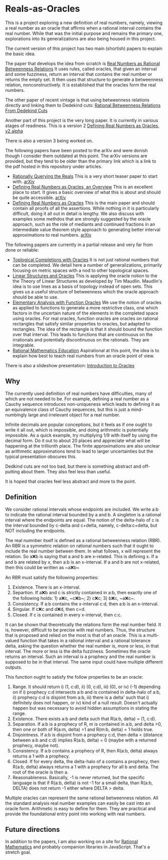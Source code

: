 # Reals-as-Oracles
This is a project exploring a new definition of real numbers, namely, viewing a real number as an oracle that affirms when a rational interval contains the real number. While that was the initial purpose and remains the primary one, explorations into its generalizations are also being housed in this project. 

The current version of this project has two main (shortish) papers to explain the basic idea. 

The paper that develops the idea from scratch is [Real Numbers as Rational Betweenness Relations](https://github.com/jostylr/Reals-as-Oracles/blob/main/articles/rational-betweenness-relations-oracles.pdf)  It uses rules, called oracles, that given an interval and some fuzziness, return an interval that contains the real number or returns the empty set. It then uses that structure to generate a betweenness relation, nonconstructively. It is established that the oracles form the real numbers. 

The other paper of recent vintage is that using betweenness relations directly and linking them to Dedekind cuts: [Rational Betweenness Relations From Dedekind Cuts](https://github.com/jostylr/Reals-as-Oracles/blob/main/articles/rational-betweenness-relations-dedekind-cuts.pdf)


Another part of this project is the very long paper. It is currently in various stages of readiness. 
This is a version 2 
[Defining Real Numbers as Oracles, v2 alpha](https://github.com/jostylr/Reals-as-Oracles/blob/main/articles/Reals_as_Oracles_v2_alpha.pdf) 

There is also a version 3 being worked on. 


The following papers have been posted to the arXiv and were donish though I consider them outdated at this point. The arXiv versions are provided, but they tend to be older than the primary link which is a link to the pdf hosted in this repository under articles. 

* [Rationally Querying the Reals](https://github.com/jostylr/Reals-as-Oracles/blob/main/articles/reals-as-oracles-teaser.pdf)  This is a very short teaser paper to start with.  [arXiv](https://arxiv.org/abs/2305.00981)
* [Defining Real Numbers as Oracles, an Overview](https://github.com/jostylr/Reals-as-Oracles/blob/main/articles/reals-as-oracles-overview.pdf)  This is an excellent place to start. It gives a basic overview of what this is about and should be quite accessible. [arXiv](https://arxiv.org/abs/2305.04935v1)
* [Defining Real Numbers as Oracles](https://github.com/jostylr/Reals-as-Oracles/blob/main/articles/reals-as-oracles-main.pdf)  This is the main paper and should contain all proofs of all the assertions. While nothing in it is particularly difficult, doing it all out in detail is lengthy. We also discuss with examples some methdos that are strongly suggested by the oracle approach, such as the role of mediants and continued fractions in an intermediate value theorem style approach to generating better interval approximations to real numbers. [arXiv](https://arxiv.org/abs/2305.04935)

The following papers are currently in a partial release and very far from done or reliable:


* [Toplogical Completions with Oracles](https://github.com/jostylr/Reals-as-Oracles/blob/main/articles/reals-as-oracles-metric.pdf) It is not just rational numbers that can be completed. We detail here a number of generalizations, primarily focusing on metric spaces with a nod to other topological spaces. 
* [Linear Structures and Oracles](https://github.com/jostylr/Reals-as-Oracles/blob/main/articles/reals-as-oracles-linear.pdf) This is applying the oracle notion to the the Theory of Linear Structures as developed by Tim Maudlin. Maudlin's idea is to use lines as a basis of topology instead of open sets. This gives us a useful structure of betweenness which the oracle approach should be able to use. 
* [Elementary Analysis with Function Oracles](https://github.com/jostylr/Reals-as-Oracles/blob/main/articles/reals-as-oracles-functions.pdf) We use the notion of oracles as applied to functions to generate a more restrictive class, one which factors in the uncertain nature of the elements in the completed space using oracles. For real oracles, function oracles are oracles on rational rectangles that satisfy similar properties to oracles, but adapted to rectangles. The idea of the rectangle is that it should bound the function over that interval. This leads to functions that are continuous on the irrationals and potentially discontinuous on the rationals. They are integrable. 
* [Rational Mathematics Education](https://github.com/jostylr/Reals-as-Oracles/blob/main/articles/reals-as-oracles-education.pdf) Aspirational at this point, the idea is to explain how best to teach real numbers from an oracle point of view. 

There is also a slideshow presentation: [Introduction to Oracles](https://github.com/jostylr/Reals-as-Oracles/blob/main/articles/reals-as-oracles-slides-intro.pdf) 


## Why

The currently used definition of real numbers have difficulties, many of which are not needed to be. For example, defining a real number as a Cauchy sequence introduces non-uniqueness which leads to defining it as an equivalence class of Cauchy sequences, but this is just a mind-numbingly large and irrelevant object for a real number. 

Infinite decimals are popular conceptions, but it feels as if one ought to write it all out, which is impossible, and doing arithmetic is potentially impossible. As a quick example, try multiplying 1/9 with itself by using the decimal form. Do it out to about 20 places and appreciate what will be happening at the trillionth place. The finite approximations are also unclear as arithmetic approximations tend to lead to larger uncertainties but the typical presentation obscures this. 

Dedkind cuts are not too bad, but there is something abstract and off-putting about them. They also feel less than useful. 

It is hoped that oracles feel less abstract and more to the point. 

## Definition


We consider rational intervals whose endpoints are included. We write a:b to indicate the rational interval bounded by a and b. A singleton is a rational interval where the endpoints are equal. The notion of the delta-halo of c is the  interval bounded by c-delta and c+delta, namely, c-delta:c+delta, but NOT including the endpoints. 

The real numnber itself is defined as a rational betweenness relation (RBR). An RBR is a symmetric relation on rational numbers such that it ought to include the real number between them. In what follows, x will represent the relation. So a:x:b is saying that a and b are x-related. This is defining x. If a and b are related by x, then a:b is an x-interval. If a and b are not x-related, then this could be written as ~a:x:b~

An RBR must satisfy the following properties: 
1. Existence. There is an x-interval.
2. Separtion. If a:x:b and c is strictly contained in a:b, then exactly one of the following holds: 1) a:x:c, ~c:x:b~; 2) c:x:c; 3) b:x:c, ~a:x:c~. 
3. Consistency. If a:b contains the x-interval c:d, then a:b is an x-interval.
4. Singular. If c:x:c and d:x:d, then c=d.
5. Closed. If c is contained in every x-interval, then c:c. 

It can be shown that theoretically the relations form the real number field. It is, however, difficult to be precise with real numbers. Thus, the structure that is proposed and relied on the most is that of an oracle. This is a multi-valued function that takes in a rational interval and a rational tolerance delta, asking the question whether the real number is, more or less, in that interval. The more or less is the delta fuzziness. Sometimes the oracle returns an interval. Such an interval is a prophecy and the real number is supposed to be in that interval. The same input could have multiple different outputs. 

This function ought to satisfy the follow properties to be an oracle: 
1. Range. It should return i) (1, c:d), ii) (0, c:d), iii) (0), or iv) (-1) depending on if i) prophecy c:d intersects a:b and is contained in delta-halo of a:b, ii) prophecy c:d is disjoint from a:b, iii) there is a delta' such that i) definitely does not happen, or iv) kind of a null result. Doesn't actually happen but was necessary to avoid hidden assumptions in stating the range.
2. Existence. There exists a:b and delta such that R(a:b, delta) = (1, c:d).
3. Separation. If a:b is a prophecy of R, m is contained in a:b, and delta >0, then one or both of R(a:m, delta) =1 and R(m:b, delta) = 1 holds true.
4. Disjointness. If a:b is disjoint from a prophecy c:d, then delta < (distance between a:b and c:d) implies R(a:b, delta) = 0  (maybe with a returned prophecy, maybe not).
5. Consistency. If a:b contains a prophecy of R, then R(a:b, delta) always returns a 1 with a prophecy.
6. Closed. If for every delta, the delta-halo of a contains a prophecy, then R(a:b, delta) always returns a 1 with a prophecy for all b and delta. The root of the oracle is then a.
7. Reasonableness. Basically, -1 is never returned, but the specific language is that if R(a:b, delta) is not -1 for a small delta, than R(a:b, DELTA) does not return -1 either where DELTA > delta. 

Multiple oracles can represent the same rational betweenness relation. All the standard analysis real number examples can easily be cast into an oracle form. Arithmetic is easy to define for them. They are practical and provide the foundational entry point into working with real numbers. 

## Future directions

In addition to the papers, I am also working on a site for [Rational Mathematics](https://ratmath.com/) and probably companion libraries in JavaScript. That's a stretch goal. 


